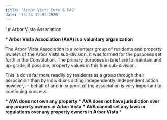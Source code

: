 ```yaml
---
title: 'Arbor Vista Info & FAQ'
date: '15:34 19-01-2020'
---
```


! # Arbor Vista Association

__* Arbor Vista Association (AVA) is a voluntary organization__

The Arbor Vista Association is a volunteer group of residents and property owners of the Arbor Vista sub-division. It was formed for the purposes set forth in the Constitution. The primary purposes in brief are to maintain and up-grade, if possible, property values in this fine sub-division.

This is done far more readily by residents as a group through their association than by individuals acting independently. Independent action however, in behalf of and in support of the association is very important to continuing success.

__* AVA does not own any property__
__* AVA does not have jurisdiction over any property owners in Arbor Vista__
__* AVA cannot set any laws or regulations over any property owners in Arbor Vista__
* 